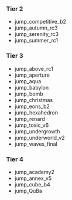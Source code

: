 ### Tier 2
- jump_competitive_b2
- jump_autumn_rc3
- jump_serenity_rc3
- jump_summer_rc1

### Tier 3
- jump_above_rc1
- jump_aperture
- jump_aqua
- jump_babylon
- jump_bomb
- jump_christmas
- jump_eons_b2
- jump_hexahedron
- jump_renard
- jump_toxic_v6
- jump_undergrowth
- jump_underworld_v2
- jump_waves_final

### Tier 4
- jump_academy2
- jump_annex_v5
- jump_cube_b4
- jump_QuBa